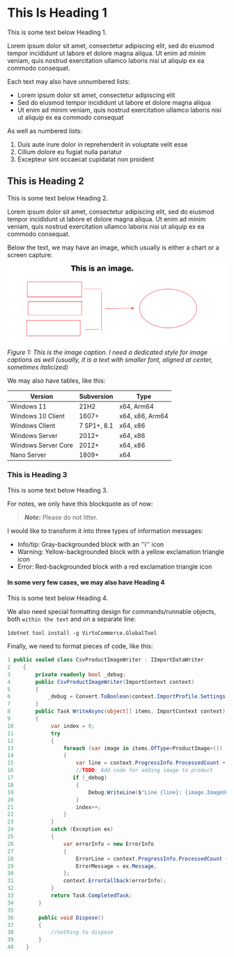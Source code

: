 ﻿# This Is Heading 1
This is some text below Heading 1.

Lorem ipsum dolor sit amet, consectetur adipiscing elit, sed do eiusmod tempor incididunt ut labore et dolore magna aliqua. Ut enim ad minim veniam, quis nostrud exercitation ullamco laboris nisi ut aliquip ex ea commodo consequat.

Each text may also have unnumbered lists:

+ Lorem ipsum dolor sit amet, consectetur adipiscing elit
+ Sed do eiusmod tempor incididunt ut labore et dolore magna aliqua
+ Ut enim ad minim veniam, quis nostrud exercitation ullamco laboris nisi ut aliquip ex ea commodo consequat

As well as numbered lists:

1. Duis aute irure dolor in reprehenderit in voluptate velit esse
2. Cillum dolore eu fugiat nulla pariatur
3. Excepteur sint occaecat cupidatat non proident

## This is Heading 2
This is some text below Heading 2.

Lorem ipsum dolor sit amet, consectetur adipiscing elit, sed do eiusmod tempor incididunt ut labore et dolore magna aliqua. Ut enim ad minim veniam, quis nostrud exercitation ullamco laboris nisi ut aliquip ex ea commodo consequat.

Below the text, we may have an image, which usually is either a chart or a screen capture:
![Master page image sample](media/00-master-page-image-sample.png)
*Figure 1: This is the image caption. I need a dedicated style for image captions as well (usually, it is a text with smaller font, aligned at center, sometimes italicized)*

We may also have tables, like this:

|Version|Subversion|Type|
|-|-|-|
|Windows 11|21H2|x64, Arm64|
|Windows 10 Client|1607+|x64, x86, Arm64|
|Windows Client|7 SP1+, 8.1|x64, x86|
|Windows Server|2012+|x64, x86|
|Windows Server Core|2012+|x64, x86|
|Nano Server|1809+|x64|

### This is Heading 3
This is some text below Heading 3.

For notes, we only have this blockquote as of now:
> ***Note:*** Please do not litter.

I would like to transform it into three types of information messages:

+ Info/tip: Gray-backgrounded block with an ''i'' icon
+ Warning: Yellow-backgrounded block with a yellow exclamation triangle icon
+ Error: Red-backgrounded block with a red exclamation triangle icon

#### In some very few cases, we may also have Heading 4
This is some text below Heading 4.

We also need special formatting design for commands/runnable objects, both `within the text` and on a separate line:

`1dotnet tool install -g VirtoCommerce.GlobalTool`

Finally, we need to format pieces of code, like this:

```cs
1 public sealed class CsvProductImageWriter : IImportDataWriter
2    {
3        private readonly bool _debug;
4        public CsvProductImageWriter(ImportContext context)
5        {
6            _debug = Convert.ToBoolean(context.ImportProfile.Settings.FirstOrDefault(x => x.Name == ProductImageImporterSettings.DebugSetting.Name)?.Value ?? false);
7        }
8        public Task WriteAsync(object[] items, ImportContext context)
9        {
10            var index = 0;
11            try
12            {
13                foreach (var image in items.OfType<ProductImage>())
14                {
15                    var line = context.ProgressInfo.ProcessedCount + index;
16                    //TODO: Add code for adding image to product
17                   if (_debug)
18                    {
19                        Debug.WriteLine($"Line {line}: {image.ImageUrl} is added to product #{image.ProductId}");
20                    }
21                    index++;
22                }
23            }
24            catch (Exception ex)
25            {
26                var errorInfo = new ErrorInfo
27                {
28                    ErrorLine = context.ProgressInfo.ProcessedCount + index,
29                    ErrorMessage = ex.Message,
30                };
31                context.ErrorCallback(errorInfo);
32            }
33            return Task.CompletedTask;
34        }
35
36        public void Dispose()
37        {
38            //nothing to dispose
39        }
40    }
```
